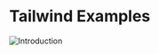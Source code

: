 # Tailwind Examples

![Introduction](https://user-images.githubusercontent.com/30156531/157621366-62351990-ebba-47d2-8a40-3786943dbaa9.png)
